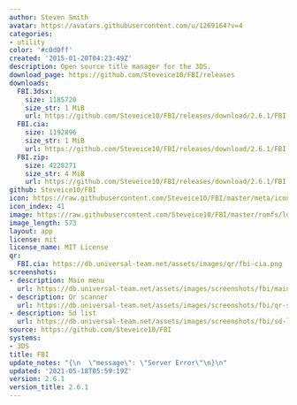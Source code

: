 ```yaml
---
author: Steven Smith
avatar: https://avatars.githubusercontent.com/u/1269164?v=4
categories:
- utility
color: '#c0d0ff'
created: '2015-01-20T04:23:49Z'
description: Open source title manager for the 3DS.
download_page: https://github.com/Steveice10/FBI/releases
downloads:
  FBI.3dsx:
    size: 1185720
    size_str: 1 MiB
    url: https://github.com/Steveice10/FBI/releases/download/2.6.1/FBI.3dsx
  FBI.cia:
    size: 1192896
    size_str: 1 MiB
    url: https://github.com/Steveice10/FBI/releases/download/2.6.1/FBI.cia
  FBI.zip:
    size: 4228271
    size_str: 4 MiB
    url: https://github.com/Steveice10/FBI/releases/download/2.6.1/FBI.zip
github: Steveice10/FBI
icon: https://raw.githubusercontent.com/Steveice10/FBI/master/meta/icon_3ds.png
icon_index: 41
image: https://raw.githubusercontent.com/Steveice10/FBI/master/romfs/logo.png
image_length: 573
layout: app
license: mit
license_name: MIT License
qr:
  FBI.cia: https://db.universal-team.net/assets/images/qr/fbi-cia.png
screenshots:
- description: Main menu
  url: https://db.universal-team.net/assets/images/screenshots/fbi/main-menu.png
- description: Qr scanner
  url: https://db.universal-team.net/assets/images/screenshots/fbi/qr-scanner.png
- description: Sd list
  url: https://db.universal-team.net/assets/images/screenshots/fbi/sd-list.png
source: https://github.com/Steveice10/FBI
systems:
- 3DS
title: FBI
update_notes: "{\n  \"message\": \"Server Error\"\n}\n"
updated: '2021-05-18T05:59:19Z'
version: 2.6.1
version_title: 2.6.1
---
```

